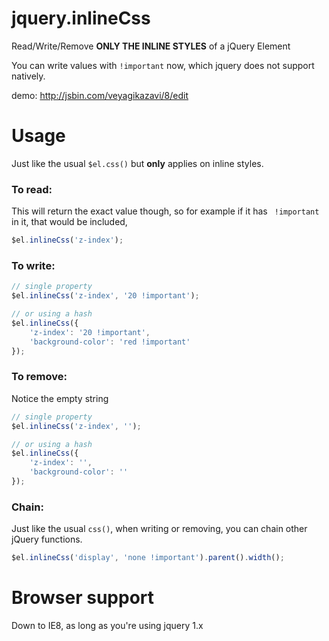 jquery.inlineCss
================

Read/Write/Remove __ONLY THE INLINE STYLES__ of a jQuery Element

You can write values with  `!important` now, which jquery does not support natively.

demo: http://jsbin.com/veyagikazavi/8/edit

# Usage
Just like the usual `$el.css()` but __only__ applies on inline styles.

### To read:
This will return the exact value though, so for example if it has ` !important` in it, that would be included,

```javascript
$el.inlineCss('z-index'); 
```

### To write:

```javascript
// single property
$el.inlineCss('z-index', '20 !important');

// or using a hash
$el.inlineCss({
    'z-index': '20 !important',
    'background-color': 'red !important'
});
```

### To remove:
Notice the empty string
```javascript
// single property
$el.inlineCss('z-index', '');

// or using a hash
$el.inlineCss({
    'z-index': '',
    'background-color': ''
});
```

### Chain: 
Just like the usual `css()`, when writing or removing, you can chain other jQuery functions.

```javascript
$el.inlineCss('display', 'none !important').parent().width();
```

# Browser support

Down to IE8, as long as you're using jquery 1.x
